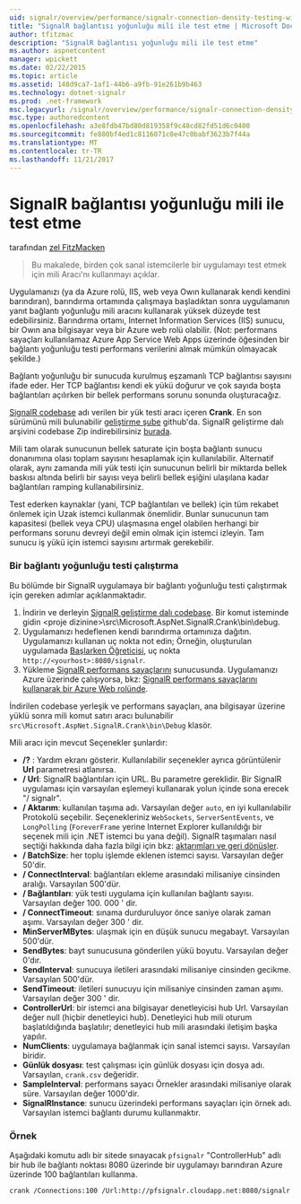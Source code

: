 ```yaml
---
uid: signalr/overview/performance/signalr-connection-density-testing-with-crank
title: "SignalR bağlantısı yoğunluğu mili ile test etme | Microsoft Docs"
author: tfitzmac
description: "SignalR bağlantısı yoğunluğu mili ile test etme"
ms.author: aspnetcontent
manager: wpickett
ms.date: 02/22/2015
ms.topic: article
ms.assetid: 148d9ca7-1af1-44b6-a9fb-91e261b9b463
ms.technology: dotnet-signalr
ms.prod: .net-framework
msc.legacyurl: /signalr/overview/performance/signalr-connection-density-testing-with-crank
msc.type: authoredcontent
ms.openlocfilehash: a3e8fdb47bd80d819358f9c48cd82fd51d6c0400
ms.sourcegitcommit: fe880bf4ed1c8116071c0e47c0babf3623b7f44a
ms.translationtype: MT
ms.contentlocale: tr-TR
ms.lasthandoff: 11/21/2017
---
```

<a name="signalr-connection-density-testing-with-crank"></a>SignalR bağlantısı yoğunluğu mili ile test etme
====================
tarafından [zel FitzMacken](https://github.com/tfitzmac)

> Bu makalede, birden çok sanal istemcilerle bir uygulamayı test etmek için mili Aracı'nı kullanmayı açıklar.


Uygulamanızı (ya da Azure rolü, IIS, web veya Owın kullanarak kendi kendini barındıran), barındırma ortamında çalışmaya başladıktan sonra uygulamanın yanıt bağlantı yoğunluğu mili aracını kullanarak yüksek düzeyde test edebilirsiniz. Barındırma ortamı, Internet Information Services (IIS) sunucu, bir Owın ana bilgisayar veya bir Azure web rolü olabilir. (Not: performans sayaçları kullanılamaz Azure App Service Web Apps üzerinde öğesinden bir bağlantı yoğunluğu testi performans verilerini almak mümkün olmayacak şekilde.)

Bağlantı yoğunluğu bir sunucuda kurulmuş eşzamanlı TCP bağlantısı sayısını ifade eder. Her TCP bağlantısı kendi ek yükü doğurur ve çok sayıda boşta bağlantıları açılırken bir bellek performans sorunu sonunda oluşturacağız.

[SignalR codebase](https://github.com/signalr/signalr) adı verilen bir yük testi aracı içeren **Crank**. En son sürümünü mili bulunabilir [geliştirme şube](https://github.com/SignalR/signalr/tree/dev) github'da. SignalR geliştirme dalı arşivini codebase Zip indirebilirsiniz [burada](https://github.com/SignalR/SignalR/archive/dev.zip).

Mili tam olarak sunucunun bellek saturate için boşta bağlantı sunucu donanımına olası toplam sayısını hesaplamak için kullanılabilir. Alternatif olarak, aynı zamanda mili yük testi için sunucunun belirli bir miktarda bellek baskısı altında belirli bir sayısı veya belirli bellek eşiğini ulaşılana kadar bağlantıları ramping kullanabilirsiniz.

Test ederken kaynaklar (yani, TCP bağlantıları ve bellek) için tüm rekabet önlemek için Uzak istemci kullanmak önemlidir. Bunlar sunucunun tam kapasitesi (bellek veya CPU) ulaşmasına engel olabilen herhangi bir performans sorunu devreyi değil emin olmak için istemci izleyin. Tam sunucu iş yükü için istemci sayısını artırmak gerekebilir.

### <a name="running-a-connection-density-test"></a>Bir bağlantı yoğunluğu testi çalıştırma

Bu bölümde bir SignalR uygulamaya bir bağlantı yoğunluğu testi çalıştırmak için gereken adımlar açıklanmaktadır.

1. İndirin ve derleyin [SignalR geliştirme dalı codebase](https://github.com/SignalR/SignalR/archive/dev.zip). Bir komut isteminde gidin &lt;proje dizinine&gt;\src\Microsoft.AspNet.SignalR.Crank\bin\debug.
2. Uygulamanızı hedeflenen kendi barındırma ortamınıza dağıtın. Uygulamanızı kullanan uç nokta not edin; Örneğin, oluşturulan uygulamada [Başlarken Öğreticisi](../getting-started/tutorial-getting-started-with-signalr.md), uç nokta `http://<yourhost>:8080/signalr`.
3. Yükleme [SignalR performans sayaçlarını](signalr-performance.md#perfcounters) sunucusunda. Uygulamanızı Azure üzerinde çalışıyorsa, bkz: [SignalR performans sayaçlarını kullanarak bir Azure Web rolünde](using-signalr-performance-counters-in-an-azure-web-role.md).

İndirilen codebase yerleşik ve performans sayaçları, ana bilgisayar üzerine yüklü sonra mili komut satırı aracı bulunabilir `src\Microsoft.AspNet.SignalR.Crank\bin\Debug` klasör.

Mili aracı için mevcut Seçenekler şunlardır:

- **/?** : Yardım ekranı gösterir. Kullanılabilir seçenekler ayrıca görüntülenir **Url** parametresi atlanırsa.
- **/ Url**: SignalR bağlantıları için URL. Bu parametre gereklidir. Bir SignalR uygulaması için varsayılan eşlemeyi kullanarak yolun içinde sona erecek "/ signalr".
- **/ Aktarım**: kullanılan taşıma adı. Varsayılan değer `auto`, en iyi kullanılabilir Protokolü seçebilir. Seçenekleriniz `WebSockets`, `ServerSentEvents`, ve `LongPolling` (`ForeverFrame` yerine Internet Explorer kullanıldığı bir seçenek mili için .NET istemci bu yana değil). SignalR taşımaları nasıl seçtiği hakkında daha fazla bilgi için bkz: [aktarımları ve geri dönüşler](../getting-started/introduction-to-signalr.md#transports).
- **/ BatchSize**: her toplu işlemde eklenen istemci sayısı. Varsayılan değer 50'dir.
- **/ ConnectInterval**: bağlantıları ekleme arasındaki milisaniye cinsinden aralığı. Varsayılan 500'dür.
- **/ Bağlantıları**: yük testi uygulama için kullanılan bağlantı sayısı. Varsayılan değer 100. 000 ' dir.
- **/ ConnectTimeout**: sınama durduruluyor önce saniye olarak zaman aşımı. Varsayılan değer 300 ' dir.
- **MinServerMBytes**: ulaşmak için en düşük sunucu megabayt. Varsayılan 500'dür.
- **SendBytes**: bayt sunucusuna gönderilen yükü boyutu. Varsayılan değer 0'dır.
- **SendInterval**: sunucuya iletileri arasındaki milisaniye cinsinden gecikme. Varsayılan 500'dür.
- **SendTimeout**: iletileri sunucuyu için milisaniye cinsinden zaman aşımı. Varsayılan değer 300 ' dir.
- **ControllerUrl**: bir istemci ana bilgisayar denetleyicisi hub Url. Varsayılan değer null (hiçbir denetleyici hub). Denetleyici hub mili oturum başlatıldığında başlatılır; denetleyici hub mili arasındaki iletişim başka yapılır.
- **NumClients**: uygulamaya bağlanmak için sanal istemci sayısı. Varsayılan biridir.
- **Günlük dosyası**: test çalışması için günlük dosyası için dosya adı. Varsayılan, `crank.csv` değeridir.
- **SampleInterval**: performans sayacı Örnekler arasındaki milisaniye olarak süre. Varsayılan değer 1000'dir.
- **SignalRInstance**: sunucu üzerindeki performans sayaçları için örnek adı. Varsayılan istemci bağlantı durumu kullanmaktır.

### <a name="example"></a>Örnek

Aşağıdaki komutu adlı bir sitede sınayacak `pfsignalr` "ControllerHub" adlı bir hub ile bağlantı noktası 8080 üzerinde bir uygulamayı barındıran Azure üzerinde 100 bağlantıları kullanma.

`crank /Connections:100 /Url:http://pfsignalr.cloudapp.net:8080/signalr`
